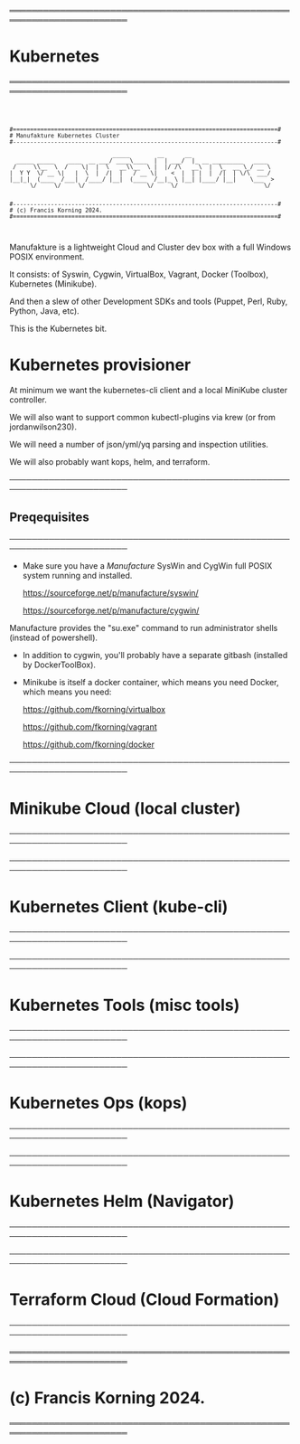 ═══════════════════════════════════════════════════════════════════════
# Kubernetes
═══════════════════════════════════════════════════════════════════════


<code> 

	#=============================================================================#
	# Manufakture Kubernetes Cluster
	#-----------------------------------------------------------------------------#

                                  _____        __      __                        
      _____ _____    ____  __ ___/ ____\____  |  | ___/  |_ __ _________   ____  
     /     \\__  \  /    \|  |  \   __\\__  \ |  |/ /\   __\  |  \_  __ \_/ __ \ 
    |  Y Y  \/ __ \|   |  \  |  /|  |   / __ \|    <  |  | |  |  /|  | \/\  ___/ 
    |__|_|  (____  /___|  /____/ |__|  (____  /__|_ \ |__| |____/ |__|    \___  >
          \/     \/     \/                  \/     \/                         \/ 


	#-----------------------------------------------------------------------------#
	# (c) Francis Korning 2024.
	#=============================================================================#
 	                                                                              
</code>		
	

Manufakture is a lightweight Cloud and Cluster dev box with a full Windows POSIX environment.

It consists: of Syswin, Cygwin, VirtualBox, Vagrant, Docker (Toolbox), Kubernetes (Minikube).

And then a slew of other Development SDKs and tools (Puppet, Perl, Ruby, Python, Java, etc).

This is the Kubernetes bit.

	

# Kubernetes provisioner


At minimum we want the kubernetes-cli client and a local MiniKube cluster controller.

We will also want to support common kubectl-plugins via krew (or from jordanwilson230).

We will need a number of json/yml/yq parsing and inspection utilities.

We will also probably want kops, helm, and terraform.


───────────────────────────────────────────────────────────────────────
## Preqequisites
───────────────────────────────────────────────────────────────────────

* Make sure you have a *Manufacture* SysWin and CygWin full POSIX system running and installed.

	https://sourceforge.net/p/manufacture/syswin/

	https://sourceforge.net/p/manufacture/cygwin/

Manufacture provides the "su.exe" command to run administrator shells (instead of powershell).

* In addition to cygwin, you'll probably have a separate gitbash (installed by DockerToolBox).


* Minikube is itself a docker container, which means you need Docker, which means you need:

	https://github.com/fkorning/virtualbox
	
	https://github.com/fkorning/vagrant

	https://github.com/fkorning/docker




───────────────────────────────────────────────────────────────────────
# Minikube Cloud (local cluster)
───────────────────────────────────────────────────────────────────────


───────────────────────────────────────────────────────────────────────
# Kubernetes Client (kube-cli)
───────────────────────────────────────────────────────────────────────


───────────────────────────────────────────────────────────────────────
# Kubernetes Tools (misc tools)
───────────────────────────────────────────────────────────────────────


───────────────────────────────────────────────────────────────────────
# Kubernetes Ops (kops)
───────────────────────────────────────────────────────────────────────


───────────────────────────────────────────────────────────────────────
# Kubernetes Helm (Navigator)
───────────────────────────────────────────────────────────────────────
	
───────────────────────────────────────────────────────────────────────
# Terraform Cloud (Cloud Formation)
───────────────────────────────────────────────────────────────────────
	
═══════════════════════════════════════════════════════════════════════
# (c) Francis Korning 2024.
═══════════════════════════════════════════════════════════════════════
